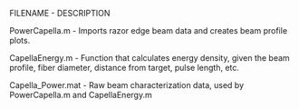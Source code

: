 FILENAME - DESCRIPTION

PowerCapella.m - Imports razor edge beam data and creates beam profile plots.

CapellaEnergy.m - Function that calculates energy density, given the beam profile, fiber diameter, distance from target, pulse length, etc.

Capella_Power.mat - Raw beam characterization data, used by PowerCapella.m and CapellaEnergy.m
